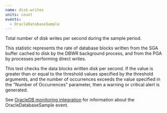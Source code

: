 ```yaml
---
name: disk.writes
units: count
events:
  - OracleDatabaseSample
---
```


Total number of disk writes per second during the sample period.

This statistic represents the rate of database blocks written from the SGA buffer cached to disk by the DBWR background process, and from the PGA by processes performing direct writes.

This test checks the data blocks written disk per second. If the value is greater than or equal to the threshold values specified by the threshold arguments, and the number of occurrences exceeds the value specified in the "Number of Occurrences" parameter, then a warning or critical alert is generated.

See [OracleDB monitoring integration](https://docs.newrelic.com/docs/integrations/host-integrations/host-integrations-list/oracledb-monitoring-integration) for information about the OracleDatabaseSample event.